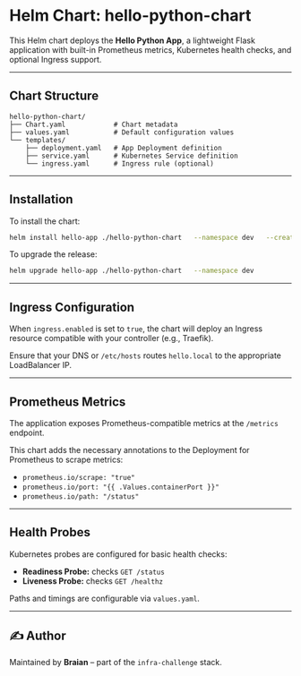 
# Helm Chart: hello-python-chart

This Helm chart deploys the **Hello Python App**, a lightweight Flask application with built-in Prometheus metrics, Kubernetes health checks, and optional Ingress support.

---

## Chart Structure

```text
hello-python-chart/
├── Chart.yaml            # Chart metadata
├── values.yaml           # Default configuration values
└── templates/
    ├── deployment.yaml   # App Deployment definition
    ├── service.yaml      # Kubernetes Service definition
    └── ingress.yaml      # Ingress rule (optional)
```

---

## Installation

To install the chart:

```bash
helm install hello-app ./hello-python-chart   --namespace dev   --create-namespace
```

To upgrade the release:

```bash
helm upgrade hello-app ./hello-python-chart   --namespace dev
```

---

## Ingress Configuration

When `ingress.enabled` is set to `true`, the chart will deploy an Ingress resource compatible with your controller (e.g., Traefik).

Ensure that your DNS or `/etc/hosts` routes `hello.local` to the appropriate LoadBalancer IP.

---

## Prometheus Metrics

The application exposes Prometheus-compatible metrics at the `/metrics` endpoint.

This chart adds the necessary annotations to the Deployment for Prometheus to scrape metrics:

- `prometheus.io/scrape: "true"`
- `prometheus.io/port: "{{ .Values.containerPort }}"`
- `prometheus.io/path: "/status"`

---

## Health Probes

Kubernetes probes are configured for basic health checks:

- **Readiness Probe:** checks `GET /status`
- **Liveness Probe:** checks `GET /healthz`

Paths and timings are configurable via `values.yaml`.

---

## ✍️ Author

Maintained by **Braian** – part of the `infra-challenge` stack.
